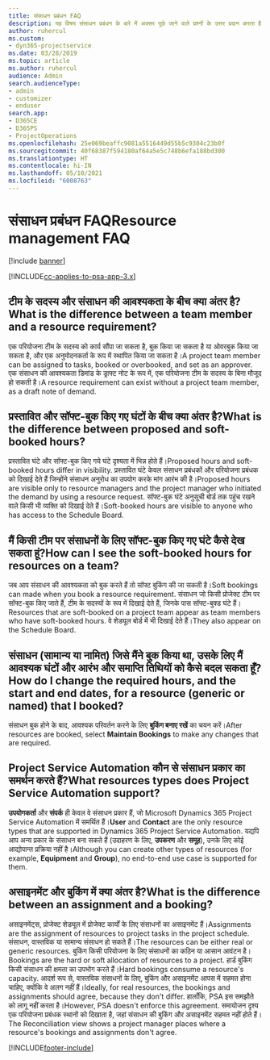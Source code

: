 ```yaml
---
title: संसाधन प्रबंधन FAQ
description: यह विषय संसाधन प्रबंधन के बारे में अक्सर पूछे जाने वाले प्रश्नों के उत्तर प्रदान करता है।
author: ruhercul
ms.custom:
- dyn365-projectservice
ms.date: 03/28/2019
ms.topic: article
ms.author: ruhercul
audience: Admin
search.audienceType:
- admin
- customizer
- enduser
search.app:
- D365CE
- D365PS
- ProjectOperations
ms.openlocfilehash: 25e069beaffc9081a5516449d55b5c9304c23b0f
ms.sourcegitcommit: 40f68387f594180af64a5e5c748b6efa188bd300
ms.translationtype: HT
ms.contentlocale: hi-IN
ms.lasthandoff: 05/10/2021
ms.locfileid: "6008763"
---
```

# <a name="resource-management-faq"></a><span data-ttu-id="9246e-103">संसाधन प्रबंधन FAQ</span><span class="sxs-lookup"><span data-stu-id="9246e-103">Resource management FAQ</span></span>

[!include [banner](../includes/psa-now-project-operations.md)]

[!INCLUDE[cc-applies-to-psa-app-3.x](../includes/cc-applies-to-psa-app-3x.md)]

## <a name="what-is-the-difference-between-a-team-member-and-a-resource-requirement"></a><span data-ttu-id="9246e-104">टीम के सदस्य और संसाधन की आवश्यकता के बीच क्या अंतर है?</span><span class="sxs-lookup"><span data-stu-id="9246e-104">What is the difference between a team member and a resource requirement?</span></span>

<span data-ttu-id="9246e-105">एक परियोजना टीम के सदस्य को कार्य सौंपा जा सकता है, बुक किया जा सकता है या ओवरबुक किया जा सकता है, और एक अनुमोदनकर्ता के रूप में स्थापित किया जा सकता है।</span><span class="sxs-lookup"><span data-stu-id="9246e-105">A project team member can be assigned to tasks, booked or overbooked, and set as an approver.</span></span> <span data-ttu-id="9246e-106">एक संसाधन की आवश्यकता डिमांड के ड्राफ्ट नोट के रूप में, एक परियोजना टीम के सदस्य के बिना मौजूद हो सकती है।</span><span class="sxs-lookup"><span data-stu-id="9246e-106">A resource requirement can exist without a project team member, as a draft note of demand.</span></span> 

## <a name="what-is-the-difference-between-proposed-and-soft-booked-hours"></a><span data-ttu-id="9246e-107">प्रस्तावित और सॉफ्ट-बुक किए गए घंटों के बीच क्या अंतर है?</span><span class="sxs-lookup"><span data-stu-id="9246e-107">What is the difference between proposed and soft-booked hours?</span></span>

<span data-ttu-id="9246e-108">प्रस्तावित घंटे और सॉफ्ट-बुक किए गये घंटे दृश्यता में भिन्न होते हैं।</span><span class="sxs-lookup"><span data-stu-id="9246e-108">Proposed hours and soft-booked hours differ in visibility.</span></span> <span data-ttu-id="9246e-109">प्रस्तावित घंटे केवल संसाधन प्रबंधकों और परियोजना प्रबंधक को दिखाई देते हैं जिन्होंने संसाधन अनुरोध का उपयोग करके मांग आरंभ की है।</span><span class="sxs-lookup"><span data-stu-id="9246e-109">Proposed hours are visible only to resource managers and the project manager who initiated the demand by using a resource request.</span></span> <span data-ttu-id="9246e-110">सॉफ्ट-बुक घंटे अनुसूची बोर्ड तक पहुंच रखने वाले किसी भी व्यक्ति को दिखाई देते हैं।</span><span class="sxs-lookup"><span data-stu-id="9246e-110">Soft-booked hours are visible to anyone who has access to the Schedule Board.</span></span>

## <a name="how-can-i-see-the-soft-booked-hours-for-resources-on-a-team"></a><span data-ttu-id="9246e-111">मैं किसी टीम पर संसाधनों के लिए सॉफ्ट-बुक किए गए घंटे कैसे देख सकता हूं?</span><span class="sxs-lookup"><span data-stu-id="9246e-111">How can I see the soft-booked hours for resources on a team?</span></span>

<span data-ttu-id="9246e-112">जब आप संसाधन की आवश्यकता को बुक करते हैं तो सॉफ्ट बुकिंग की जा सकती है।</span><span class="sxs-lookup"><span data-stu-id="9246e-112">Soft bookings can made when you book a resource requirement.</span></span> <span data-ttu-id="9246e-113">संसाधन जो किसी प्रोजेक्ट टीम पर सॉफ्ट-बुक किए जाते हैं, टीम के सदस्यों के रूप में दिखाई देते हैं, जिनके पास सॉफ्ट-बुक्ड घंटे हैं।</span><span class="sxs-lookup"><span data-stu-id="9246e-113">Resources that are soft-booked on a project team appear as team members who have soft-booked hours.</span></span> <span data-ttu-id="9246e-114">वे शेड्यूल बोर्ड में भी दिखाई देते हैं।</span><span class="sxs-lookup"><span data-stu-id="9246e-114">They also appear on the Schedule Board.</span></span>

## <a name="how-do-i-change-the-required-hours-and-the-start-and-end-dates-for-a-resource-generic-or-named-that-i-booked"></a><span data-ttu-id="9246e-115">संसाधन (सामान्य या नामित) जिसे मैंने बुक किया था, उसके लिए मैं आवश्यक घंटों और आरंभ और समाप्ति तिथियों को कैसे बदल सकता हूँ?</span><span class="sxs-lookup"><span data-stu-id="9246e-115">How do I change the required hours, and the start and end dates, for a resource (generic or named) that I booked?</span></span>

<span data-ttu-id="9246e-116">संसाधन बुक होने के बाद, आवश्यक परिवर्तन करने के लिए **बुकिंग बनाए रखें** का चयन करें।</span><span class="sxs-lookup"><span data-stu-id="9246e-116">After resources are booked, select **Maintain Bookings** to make any changes that are required.</span></span>

## <a name="what-resources-types-does-project-service-automation-support"></a><span data-ttu-id="9246e-117">Project Service Automation कौन से संसाधन प्रकार का समर्थन करते हैं?</span><span class="sxs-lookup"><span data-stu-id="9246e-117">What resources types does Project Service Automation support?</span></span>

<span data-ttu-id="9246e-118">**उपयोगकर्ता** और **संपर्क** ही केवल वे संसाधन प्रकार हैं, जो Microsoft Dynamics 365 Project Service Automation में समर्थित हैं।</span><span class="sxs-lookup"><span data-stu-id="9246e-118">**User** and **Contact** are the only resource types that are supported in Dynamics 365 Project Service Automation.</span></span> <span data-ttu-id="9246e-119">यद्यपि आप अन्य प्रकार के संसाधन बना सकते हैं (उदाहरण के लिए, **उपकरण** और **समूह**), उनके लिए कोई आद्योपान्त प्रक्रिया नहीं है।</span><span class="sxs-lookup"><span data-stu-id="9246e-119">Although you can create other types of resources (for example, **Equipment** and **Group**), no end-to-end use case is supported for them.</span></span>

## <a name="what-is-the-difference-between-an-assignment-and-a-booking"></a><span data-ttu-id="9246e-120">असाइनमेंट और बुकिंग में क्या अंतर है?</span><span class="sxs-lookup"><span data-stu-id="9246e-120">What is the difference between an assignment and a booking?</span></span>

<span data-ttu-id="9246e-121">असाइनमेंट्स, प्रोजेक्ट शेड्यूल में प्रोजेक्ट कार्यों के लिए संसाधनों का असाइनमेंट हैं।</span><span class="sxs-lookup"><span data-stu-id="9246e-121">Assignments are the assignment of resources to project tasks in the project schedule.</span></span> <span data-ttu-id="9246e-122">संसाधन, वास्तविक या सामान्य संसाधन हो सकते हैं।</span><span class="sxs-lookup"><span data-stu-id="9246e-122">The resources can be either real or generic resources.</span></span> <span data-ttu-id="9246e-123">बुकिंग किसी परियोजना के लिए संसाधनों का कठिन या आसान आवंटन है।</span><span class="sxs-lookup"><span data-stu-id="9246e-123">Bookings are the hard or soft allocation of resources to a project.</span></span> <span data-ttu-id="9246e-124">हार्ड बुकिंग किसी संसाधन की क्षमता का उपभोग करते हैं।</span><span class="sxs-lookup"><span data-stu-id="9246e-124">Hard bookings consume a resource's capacity.</span></span> <span data-ttu-id="9246e-125">आदर्श रूप से, वास्तविक संसाधनों के लिए, बुकिंग और असाइनमेंट आपस में सहमत होना चाहिए, क्योंकि वे अलग नहीं हैं।</span><span class="sxs-lookup"><span data-stu-id="9246e-125">Ideally, for real resources, the bookings and assignments should agree, because they don't differ.</span></span> <span data-ttu-id="9246e-126">हालाँकि, PSA इस समझौते को लागू नहीं करता है।</span><span class="sxs-lookup"><span data-stu-id="9246e-126">However, PSA doesn't enforce this agreement.</span></span> <span data-ttu-id="9246e-127">समायोजन दृश्य एक परियोजना प्रबंधक स्थानों को दिखाता है, जहां संसाधन की बुकिंग और असाइनमेंट सहमत नहीं होते हैं।</span><span class="sxs-lookup"><span data-stu-id="9246e-127">The Reconciliation view shows a project manager places where a resource's bookings and assignments don't agree.</span></span>


[!INCLUDE[footer-include](../includes/footer-banner.md)]